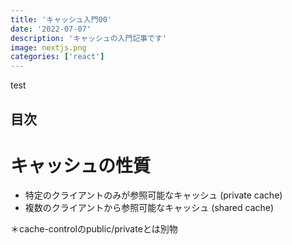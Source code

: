 ```yaml
---
title: 'キャッシュ入門00'
date: '2022-07-07'
description: 'キャッシュの入門記事です'
image: nextjs.png
categories: ['react']
---
```


test

## 目次

# キャッシュの性質

- 特定のクライアントのみが参照可能なキャッシュ (private cache)
- 複数のクライアントから参照可能なキャッシュ (shared cache)

＊cache-controlのpublic/privateとは別物

